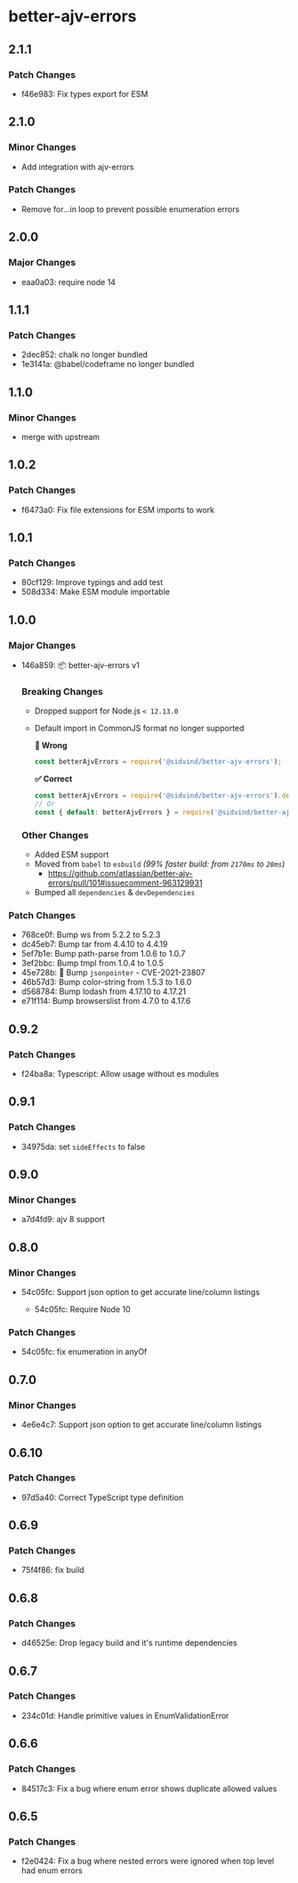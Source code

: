 # better-ajv-errors

## 2.1.1

### Patch Changes

- f46e983: Fix types export for ESM

## 2.1.0

### Minor Changes

- Add integration with ajv-errors

### Patch Changes

- Remove for...in loop to prevent possible enumeration errors

## 2.0.0

### Major Changes

- eaa0a03: require node 14

## 1.1.1

### Patch Changes

- 2dec852: chalk no longer bundled
- 1e3141a: @babel/codeframe no longer bundled

## 1.1.0

### Minor Changes

- merge with upstream

## 1.0.2

### Patch Changes

- f6473a0: Fix file extensions for ESM imports to work

## 1.0.1

### Patch Changes

- 80cf129: Improve typings and add test
- 508d334: Make ESM module importable

## 1.0.0

### Major Changes

- 146a859: :package: better-ajv-errors v1

  ### Breaking Changes

  - Dropped support for Node.js `< 12.13.0`
  - Default import in CommonJS format no longer supported

    **:no_entry_sign: Wrong**

    ```js
    const betterAjvErrors = require('@sidvind/better-ajv-errors');
    ```

    **:white_check_mark: Correct**

    ```js
    const betterAjvErrors = require('@sidvind/better-ajv-errors').default;
    // Or
    const { default: betterAjvErrors } = require('@sidvind/better-ajv-errors');
    ```

  ### Other Changes

  - Added ESM support
  - Moved from `babel` to `esbuild` _(99% faster build: from `2170ms` to `20ms`)_
    - https://github.com/atlassian/better-ajv-errors/pull/101#issuecomment-963129931
  - Bumped all `dependencies` & `devDependencies`

### Patch Changes

- 768ce0f: Bump ws from 5.2.2 to 5.2.3
- dc45eb7: Bump tar from 4.4.10 to 4.4.19
- 5ef7b1e: Bump path-parse from 1.0.6 to 1.0.7
- 3ef2bbc: Bump tmpl from 1.0.4 to 1.0.5
- 45e728b: :fire_engine: Bump `jsonpointer` - CVE-2021-23807
- 46b57d3: Bump color-string from 1.5.3 to 1.6.0
- d568784: Bump lodash from 4.17.10 to 4.17.21
- e71f114: Bump browserslist from 4.7.0 to 4.17.6

## 0.9.2

### Patch Changes

- f24ba8a: Typescript: Allow usage without es modules

## 0.9.1

### Patch Changes

- 34975da: set `sideEffects` to false

## 0.9.0

### Minor Changes

- a7d4fd9: ajv 8 support

## 0.8.0

### Minor Changes

- 54c05fc: Support json option to get accurate line/column listings

  - 54c05fc: Require Node 10

### Patch Changes

- 54c05fc: fix enumeration in anyOf

## 0.7.0

### Minor Changes

- 4e6e4c7: Support json option to get accurate line/column listings

## 0.6.10

### Patch Changes

- 97d5a40: Correct TypeScript type definition

## 0.6.9

### Patch Changes

- 75f4f86: fix build

## 0.6.8

### Patch Changes

- d46525e: Drop legacy build and it's runtime dependencies

## 0.6.7

### Patch Changes

- 234c01d: Handle primitive values in EnumValidationError

## 0.6.6

### Patch Changes

- 84517c3: Fix a bug where enum error shows duplicate allowed values

## 0.6.5

### Patch Changes

- f2e0424: Fix a bug where nested errors were ignored when top level had enum errors
